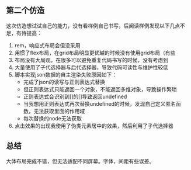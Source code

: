## 第二个仿造

这次仿造想试试自己的能力，没有看样例自己书写，后阅读样例发现以下几点不足，有待提高：

1. rem，响应式布局会但没采用
2. 用惯了flex布局，在grid布局明显更优越的时候没有使用grid布局（有些
3. 布局没有大局观，在很多可以避免重复代码书写的时候，没有考虑到
4. 大量使用了子代选择器与后代选择器，导致代码可读性与维护性较低
5. 脚本实现json数据的自主渲染失败原因如下：
   *  完成了json的读写与正则表达式替换
   * 但正则表达式只能返回一个对象，不能返回多维对象，导致操作繁琐
   * 正则表达式会识别到[]的[]导致返回undefined
   * 当我想用正则表达式再次替换undefined的时候，发现自己定义匿名函数，无法获取里面的作用域
   * 每次替换的node无法获取
6. 点击效果的出现我使用了伪类元素居中的效果，然后利用了子代选择器

## 总结

大体布局完成不错，但无法适配不同屏幕。字体，间距有些误差。